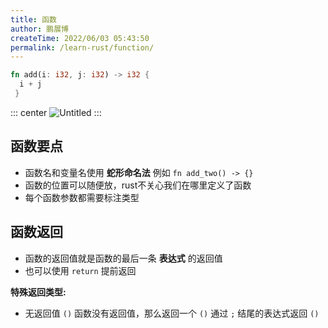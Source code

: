 ```yaml
---
title: 函数
author: 鹏展博
createTime: 2022/06/03 05:43:50
permalink: /learn-rust/function/
---
```



```rust
fn add(i: i32, j: i32) -> i32 {
  i + j
 }
```

::: center
![Untitled](/images/rust-untitled.png)
:::

## 函数要点

- 函数名和变量名使用 **蛇形命名法** 例如 `fn add_two() -> {}`
- 函数的位置可以随便放，rust不关心我们在哪里定义了函数
- 每个函数参数都需要标注类型

## 函数返回

- 函数的返回值就是函数的最后一条 **表达式** 的返回值
- 也可以使用 `return` 提前返回

**特殊返回类型:**

- 无返回值 `()`
函数没有返回值，那么返回一个 `()`
通过 `;` 结尾的表达式返回 `()`
